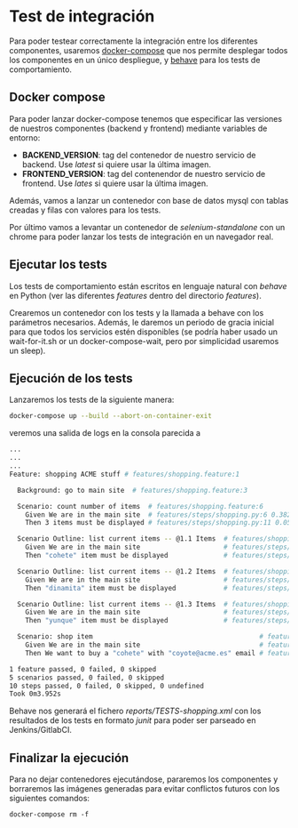 # Test de integración

Para poder testear correctamente la integración entre los diferentes componentes, usaremos [docker-compose](https://docs.docker.com/compose/) que nos permite desplegar todos los componentes en un único despliegue, y [behave](https://behave.readthedocs.io/en/latest/index.html) para los tests de comportamiento.

## Docker compose

Para poder lanzar docker-compose tenemos que especificar las versiones de nuestros componentes (backend y frontend) mediante variables de entorno:

 * **BACKEND_VERSION**: tag del contenedor de nuestro servicio de backend. Use *latest* si quiere usar la última imagen.
 * **FRONTEND_VERSION**: tag del contenendor de nuestro servicio de frontend. Use *lates* si quiere usar la última imagen.

Además, vamos a lanzar un contenedor con base de datos mysql con tablas creadas y filas con valores para los tests.

Por último vamos a levantar un contenedor de *selenium-standalone* con un chrome para poder lanzar los tests de integración en un navegador real.

## Ejecutar los tests

Los tests de comportamiento están escritos en lenguaje natural con _behave_ en Python (ver las diferentes *features* dentro del directorio _features_).

Crearemos un contenedor con los tests y la llamada a behave con los parámetros necesarios. Además, le daremos un periodo de gracia inicial para que todos los servicios
estén disponibles (se podría haber usado un wait-for-it.sh or un docker-compose-wait, pero por simplicidad usaremos un sleep).

## Ejecución de los tests

Lanzaremos los tests de la siguiente manera:

``` bash
docker-compose up --build --abort-on-container-exit
```

veremos una salida de logs en la consola parecida a

``` bash
...
...
...
Feature: shopping ACME stuff # features/shopping.feature:1

  Background: go to main site  # features/shopping.feature:3

  Scenario: count number of items  # features/shopping.feature:6
    Given We are in the main site  # features/steps/shopping.py:6 0.382s
    Then 3 items must be displayed # features/steps/shopping.py:11 0.052s

  Scenario Outline: list current items -- @1.1 Items  # features/shopping.feature:14
    Given We are in the main site                     # features/steps/shopping.py:6 0.093s
    Then "cohete" item must be displayed              # features/steps/shopping.py:17 0.058s

  Scenario Outline: list current items -- @1.2 Items  # features/shopping.feature:15
    Given We are in the main site                     # features/steps/shopping.py:6 0.057s
    Then "dinamita" item must be displayed            # features/steps/shopping.py:17 0.095s

  Scenario Outline: list current items -- @1.3 Items  # features/shopping.feature:16
    Given We are in the main site                     # features/steps/shopping.py:6 0.059s
    Then "yunque" item must be displayed              # features/steps/shopping.py:17 0.126s

  Scenario: shop item                                          # features/shopping.feature:18
    Given We are in the main site                              # features/steps/shopping.py:6 0.077s
    Then We want to buy a "cohete" with "coyote@acme.es" email # features/steps/shopping.py:23 2.952s

1 feature passed, 0 failed, 0 skipped
5 scenarios passed, 0 failed, 0 skipped
10 steps passed, 0 failed, 0 skipped, 0 undefined
Took 0m3.952s
```

Behave nos generará el fichero _reports/TESTS-shopping.xml_ con los resultados de los tests en formato *junit* para poder ser parseado en Jenkins/GitlabCI.

## Finalizar la ejecución

Para no dejar contenedores ejecutándose, pararemos los componentes y borraremos las imágenes generadas para evitar conflictos futuros con los siguientes comandos:

`docker-compose rm -f`
